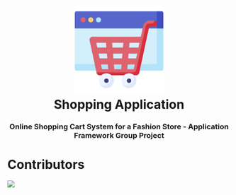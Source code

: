 <h1 align="center">
  <br>
  <a href="http://www.amitmerchant.com/electron-markdownify"><img src="./client/public/ecommerce.png" alt="Shopping Application" width="200"></a>
  <br>
  Shopping Application
  <br>
</h1>

<h3 align="center">Online Shopping Cart System for a Fashion Store - Application Framework Group Project</h3>

# Contributors

<a href="https://github.com/KusalPriyanka/Shopping-Application/graphs/contributors">
  <img src="https://contributors-img.web.app/image?repo=KusalPriyanka/Shopping-Application" />
</a>
